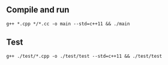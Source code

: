 ## Compile and run
```shell
g++ *.cpp */*.cc -o main --std=c++11 && ./main
```
## Test
```shell
g++ ./test/*.cpp -o ./test/test --std=c++11 && ./test/test
```